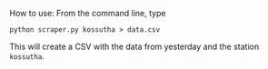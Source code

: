 How to use: From the command line, type

```
python scraper.py kossutha > data.csv
```

This will create a CSV with the data from yesterday and the station `kossutha`.